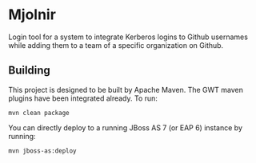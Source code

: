 Mjolnir
=======

Login tool for a system to integrate Kerberos logins to Github usernames while adding them to a team of a specific organization on Github.

Building
-----------

This project is designed to be built by Apache Maven. The GWT maven plugins have been integrated already. To run:

```
mvn clean package
```

You can directly deploy to a running JBoss AS 7 (or EAP 6) instance by running:

```
mvn jboss-as:deploy
```
